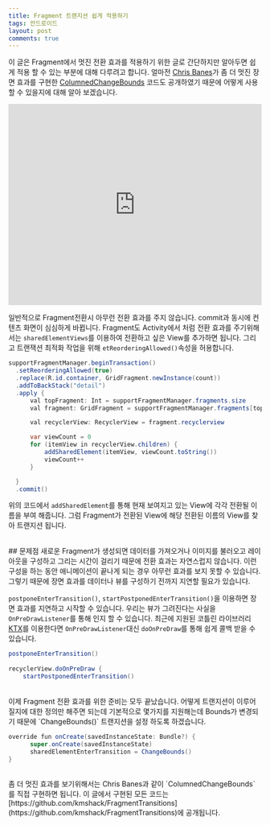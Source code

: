```yaml
---
title: Fragment 트랜지션 쉽게 적용하기
tags: 안드로이드
layout: post
comments: true
---
```


이 글은 Fragment에서 멋진 전환 효과를 적용하기 위한 글로 간단하지만 알아두면 쉽게 적용 할 수 있는 부분에 대해 다루려고 합니다. 얼마전 [Chris Banes](https://twitter.com/chrisbanes)가 좀 더 멋진 장면 효과를 구현한 [ColumnedChangeBounds](https://github.com/chrisbanes/tivi/commit/8b6951371467744c9507fe1e680f4dd6f2f139ef) 코드도 공개하였기 때문에 어떻게 사용할 수 있을지에 대해 알아 보겠습니다.

<iframe width="100%" height="400" src="https://www.youtube.com/embed/ntO_JcaQC6s" frameborder="0" allow="autoplay; encrypted-media" allowfullscreen></iframe>


일반적으로 Fragment전환시 아무런 전환 효과를 주지 않습니다. commit과 동시에 컨텐츠 화면이 심심하게 바뀝니다. Fragment도 Activity에서 처럼 전환 효과를 주기위해서는 `sharedElementViews`를 이용하여 전환하고 싶은 View를 추가하면 됩니다. 그리고 트랜잭션 최적화 작업을 위해 `etReorderingAllowed()`속성을 허용합니다.

```java
supportFragmentManager.beginTransaction()
  .setReorderingAllowed(true)
  .replace(R.id.container, GridFragment.newInstance(count))
  .addToBackStack("detail")
  .apply {
      val topFragment: Int = supportFragmentManager.fragments.size
      val fragment: GridFragment = supportFragmentManager.fragments[topFragment - 1] as GridFragment

      val recyclerView: RecyclerView = fragment.recyclerview

      var viewCount = 0
      for (itemView in recyclerView.children) {
          addSharedElement(itemView, viewCount.toString())
          viewCount++
      }

  }
  .commit()
```
  
위의 코드에서 `addSharedElement`를 통해 현재 보여지고 있는 View에 각각 전환될 이름을 부여 해줍니다. 그럼 Fragment가 전환된 View에 해당 전환된 이름의 View를 찾아 트랜지션 됩니다.
 
<br>
## 문제점
새로운 Fragment가 생성되면 데이터를 가져오거나 이미지를 불러오고 레이아웃을 구성하고 그리는 시간이 걸리기 때문에 전환 효과는 자연스럽지 않습니다. 이런 구성을 하는 동안 애니메이션이 끝나게 되는 경우 아무런 효과를 보지 못할 수 있습니다. 그렇기 때문에 장면 효과를 데이터나 뷰를 구성하기 전까지 지연할 필요가 있습니다.

`postponeEnterTransition()`, `startPostponedEnterTransition()`을 이용하면 장면 효과를 지연하고 시작할 수 있습니다. 우리는 뷰가 그려진다는 사실을 `OnPreDrawListener`를 통해 인지 할 수 있습니다. 최근에 지원된 코틀린 라이브러리 [KTX](https://github.com/android/android-ktx)를 이용한다면 `OnPreDrawListener`대신 `doOnPreDraw`를 통해 쉽게 콜백 받을 수 있습니다.

```java
postponeEnterTransition()
 
recyclerView.doOnPreDraw {
    startPostponedEnterTransition()
```

<br>
이제 Fragment 전환 효과를 위한 준비는 모두 끝났습니다. 어떻게 트랜지션이 이루어 질지에 대한 정의만 해주면 되는데 기본적으로 몇가지를 지원해는데 Bounds가 변경되기 때문에 `ChangeBounds()` 트랜지션을 설정 하도록 하겠습니다.

```java
override fun onCreate(savedInstanceState: Bundle?) {
      super.onCreate(savedInstanceState)
      sharedElementEnterTransition = ChangeBounds()
}
```

<br>
좀 더 멋진 효과를 보기위해서는 Chris Banes과 같이 `ColumnedChangeBounds`를 직접 구현하면 됩니다. 이 글에서 구현된 모든 코드는 [https://github.com/kmshack/FragmentTransitions](https://github.com/kmshack/FragmentTransitions)에 공개됩니다.
